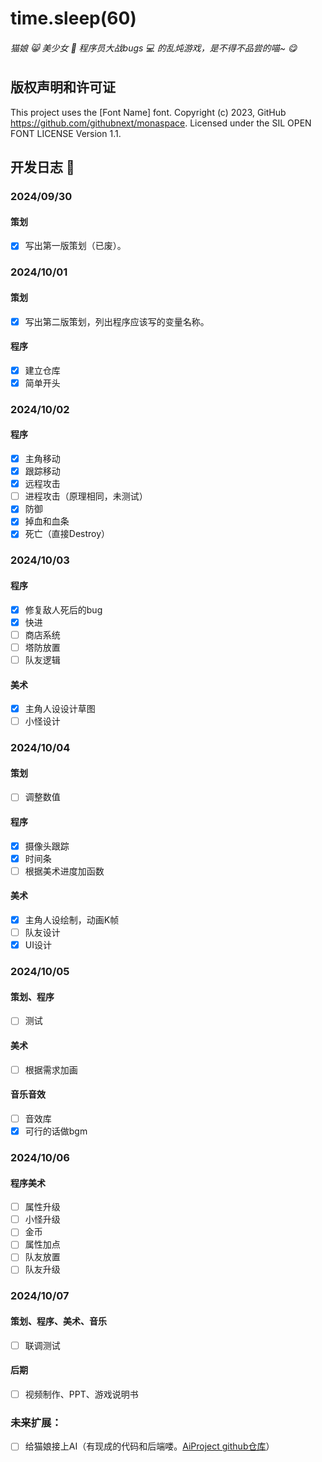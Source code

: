 # time.sleep(60)
###### 猫娘 :smile_cat: 美少女 :girl: 程序员大战bugs :computer: 的乱炖游戏，是不得不品尝的喵~ :yum:
## 版权声明和许可证
This project uses the [Font Name] font. Copyright (c) 2023, GitHub https://github.com/githubnext/monaspace. Licensed under the SIL OPEN FONT LICENSE Version 1.1.

## 开发日志 :calendar:
### 2024/09/30
#### 策划
- [x] 写出第一版策划（已废）。
### 2024/10/01
#### 策划
- [x] 写出第二版策划，列出程序应该写的变量名称。
#### 程序
- [x] 建立仓库
- [x] 简单开头
### 2024/10/02
#### 程序
- [x] 主角移动
- [x] 跟踪移动
- [x] 远程攻击
- [ ] 进程攻击（原理相同，未测试）
- [x] 防御
- [x] 掉血和血条
- [x] 死亡（直接Destroy）

### 2024/10/03
#### 程序
- [x] 修复敌人死后的bug
- [x] 快进
- [ ] 商店系统
- [ ] 塔防放置
- [ ] 队友逻辑
#### 美术
- [x] 主角人设设计草图
- [ ] 小怪设计
### 2024/10/04
#### 策划
- [ ] 调整数值
#### 程序
- [x] 摄像头跟踪
- [x] 时间条
- [ ] 根据美术进度加函数
#### 美术
- [x] 主角人设绘制，动画K帧
- [ ] 队友设计
- [x] UI设计
### 2024/10/05
#### 策划、程序
- [ ] 测试
#### 美术
- [ ] 根据需求加画
#### 音乐音效
- [ ] 音效库
- [x] 可行的话做bgm
### 2024/10/06
#### 程序美术
-[ ] 属性升级
-[ ] 小怪升级
-[ ] 金币
-[ ] 属性加点
-[ ] 队友放置
-[ ] 队友升级
### 2024/10/07
#### 策划、程序、美术、音乐
- [ ] 联调测试
#### 后期
- [ ] 视频制作、PPT、游戏说明书
### 未来扩展：
- [ ] 给猫娘接上AI（有现成的代码和后端喽。[AiProject github仓库](https://github.com/thetheorange/AiProject)）